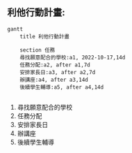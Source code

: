 
## 利他行動計畫:
```mermaid
gantt
    title 利他行動計畫
    
    section 任務
    尋找願意配合的學校:a1, 2022-10-17,14d
    任務分配:a2, after a1,7d
    安排家長日:a3, after a2,7d
    辦講座:a4, after a3,14d
    後續學生輔導:a5, after a4,14d
    
```

1.	尋找願意配合的學校
2.	任務分配
3.	安排家長日
4.	辦講座
5.	後續學生輔導

